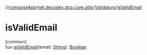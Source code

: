 //[composeApp](../../../index.md)/[net.decodex.dcp.core.utils](../index.md)/[Validators](index.md)/[isValidEmail](is-valid-email.md)

# isValidEmail

[common]\
fun [isValidEmail](is-valid-email.md)(email: [String](https://kotlinlang.org/api/latest/jvm/stdlib/kotlin/-string/index.html)): [Boolean](https://kotlinlang.org/api/latest/jvm/stdlib/kotlin/-boolean/index.html)
